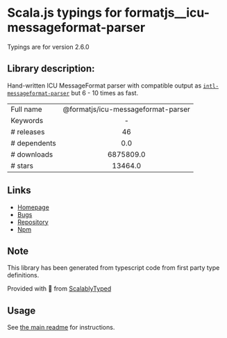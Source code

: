 
# Scala.js typings for formatjs__icu-messageformat-parser

Typings are for version 2.6.0

## Library description:
Hand-written ICU MessageFormat parser with compatible output as [`intl-messageformat-parser`](https://www.npmjs.com/package/intl-messageformat-parser) but 6 - 10 times as fast.

|                    |                 |
| ------------------ | :-------------: |
| Full name          | @formatjs/icu-messageformat-parser |
| Keywords           | - |
| # releases         | 46 |
| # dependents       | 0.0 |
| # downloads        | 6875809.0 |
| # stars            | 13464.0 |

## Links
- [Homepage](https://github.com/formatjs/formatjs#readme)
- [Bugs](https://github.com/formatjs/formatjs/issues)
- [Repository](https://github.com/formatjs/formatjs)
- [Npm](https://www.npmjs.com/package/%40formatjs%2Ficu-messageformat-parser)
    


## Note
This library has been generated from typescript code from first party type definitions.

Provided with :purple_heart: from [ScalablyTyped](https://github.com/oyvindberg/ScalablyTyped)

## Usage
See [the main readme](../../readme.md) for instructions.


